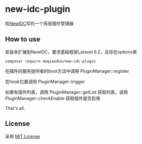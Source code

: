 # new-idc-plugin
给[NewIDC](https://github.com/moqiaoduo/NewIDC)写的一个简易插件管理器

## How to use
安装本扩展到NewIDC，要求基础框架Laravel 6.2，且存在options表

```
composer require moqiaoduo/new-idc-plugin
```

在插件的服务提供者的boot方法中调用 PluginManager::register

在hook位置调用 PluginManager::trigger

如果有插件列表，调用 PluginManager::getList 获取列表，调用 PluginManager::checkEnable 获取插件是否启用

That's all.

## License

采用 [MIT License](https://opensource.org/licenses/MIT)